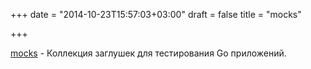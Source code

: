 +++
date = "2014-10-23T15:57:03+03:00"
draft = false
title = "mocks"

+++

<p><a href="https://github.com/gbbr/mocks">mocks</a>&nbsp;- Коллекция заглушек для тестирования Go приложений.</p>

